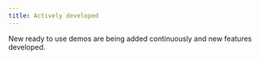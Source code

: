 ```yaml
---
title: Actively developed
---
```


New ready to use demos are being added continuously and new features developed.